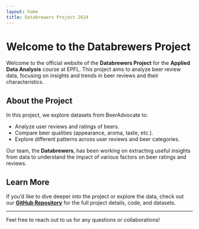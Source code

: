 ```yaml
---
layout: home
title: Databrewers Project 2024
---
```


# Welcome to the Databrewers Project

Welcome to the official website of the **Databrewers Project** for the **Applied Data Analysis** course at EPFL. This project aims to analyze beer review data, focusing on insights and trends in beer reviews and their characteristics.

## About the Project

In this project, we explore datasets from BeerAdvocate to:
- Analyze user reviews and ratings of beers.
- Compare beer qualities (appearance, aroma, taste, etc.).
- Explore different patterns across user reviews and beer categories.

Our team, the **Databrewers**, has been working on extracting useful insights from data to understand the impact of various factors on beer ratings and reviews.

## Learn More

If you’d like to dive deeper into the project or explore the data, check out our **[GitHub Repository](https://github.com/epfl-ada/ada-2024-project-databrewers)** for the full project details, code, and datasets.

---

Feel free to reach out to us for any questions or collaborations!

